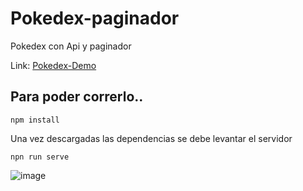 # Pokedex-paginador
Pokedex con Api y paginador

Link: <a href="https://nicolascarrica.github.io/Pokedex-paginador/">Pokedex-Demo</a>

## Para poder correrlo..

```
npm install
```

Una vez descargadas las dependencias se debe levantar el servidor

```
npn run serve
```

![image](https://user-images.githubusercontent.com/102767489/184399856-b6bda859-d1eb-42e9-974f-06f7e5b794f5.png)
